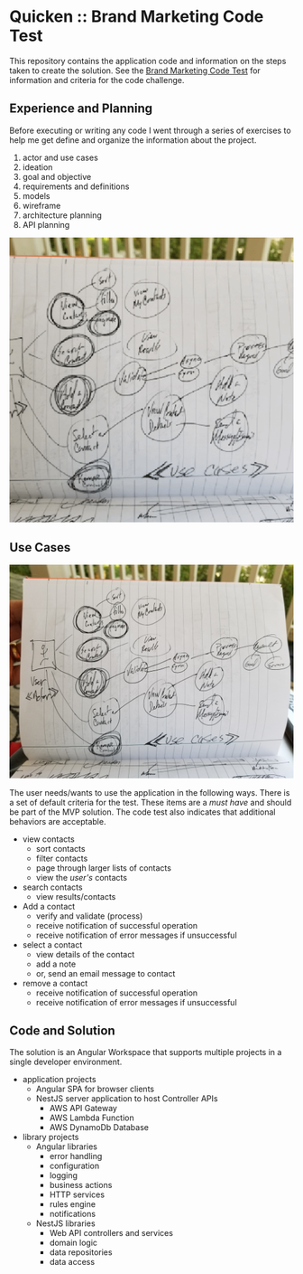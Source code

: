 # Quicken :: Brand Marketing Code Test

This repository contains the application code and information on the steps taken to create the solution. See the [Brand Marketing Code Test](brand-marketing-code-test.md) for information and criteria for the code challenge.

## Experience and Planning

Before executing or writing any code I went through a series of exercises to help me get define and organize the information about the project.

1. actor and use cases
2. ideation
3. goal and objective
4. requirements and definitions
5. models
6. wireframe
7. architecture planning
8. API planning

![](./resources/reexperience/experience.gif)

## Use Cases

![](./resources/reexperience/use-cases.jpg)

The user needs/wants to use the application in the following ways. There is a set of default criteria for the test. These items are a _must have_ and should be part of the MVP solution. The code test also indicates that additional behaviors are acceptable.

- view contacts
  - sort contacts
  - filter contacts
  - page through larger lists of contacts
  - view the _user's_ contacts
- search contacts
  - view results/contacts
- Add a contact
  - verify and validate (process)
  - receive notification of successful operation
  - receive notification of error messages if unsuccessful
- select a contact
  - view details of the contact
  - add a note
  - or, send an email message to contact
- remove a contact
  - receive notification of successful operation
  - receive notification of error messages if unsuccessful

## Code and Solution

The solution is an Angular Workspace that supports multiple projects in a single developer environment.

- application projects
  - Angular SPA for browser clients
  - NestJS server application to host Controller APIs
    - AWS API Gateway
    - AWS Lambda Function
    - AWS DynamoDb Database
- library projects
  - Angular libraries
    - error handling
    - configuration
    - logging
    - business actions
    - HTTP services
    - rules engine
    - notifications
  - NestJS libraries
    - Web API controllers and services
    - domain logic
    - data repositories
    - data access
